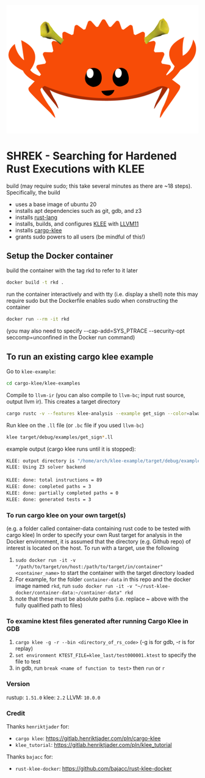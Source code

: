 
![Alt text](logo.png)

# SHREK - Searching for Hardened Rust Executions with KLEE

build (may require sudo; this take several minutes as there are ~18 steps). Specifically, the build
- uses a base image of ubuntu 20
- installs apt dependencies such as git, gdb, and z3
- installs [rust-lang](https://www.rust-lang.org/)
- installs, builds, and configures [KLEE](https://klee.github.io/) with [LLVM11](https://releases.llvm.org/11.0.0/docs/ReleaseNotes.html)
- installs [cargo-klee](https://gitlab.henriktjader.com/pln/cargo-klee)
- grants sudo powers to all users (be mindful of this!)


## Setup the Docker container
build the container with the tag rkd to refer to it later
```bash
docker build -t rkd .
```

run the container interactively and with tty (i.e. display a shell) note this may require sudo but the Dockerfile
enables sudo when constructing the container
```bash
docker run --rm -it rkd
```

(you may also need to specify --cap-add=SYS_PTRACE --security-opt seccomp=unconfined in the Docker run command)


## To run an existing cargo klee example 

Go to `klee-example`:

```bash
cd cargo-klee/klee-examples
```

Compile to `llvm-ir` (you can also compile to `llvm-bc`; input rust source, output llvm ir).
This creates a target directory 

```bash
cargo rustc -v --features klee-analysis --example get_sign --color=always -- -C linker=true -C lto --emit=llvm-ir
```

Run klee on the `.ll` file (or `.bc` file if you used `llvm-bc`)
```bash
klee target/debug/examples/get_sign*.ll
```

example output (cargo klee runs until it is stopped):
```bash
KLEE: output directory is "/home/arch/klee-example/target/debug/examples/klee-out-0"
KLEE: Using Z3 solver backend

KLEE: done: total instructions = 89
KLEE: done: completed paths = 3
KLEE: done: partially completed paths = 0
KLEE: done: generated tests = 3
```

### To run cargo klee on your own target(s)
(e.g. a folder called container-data containing rust code to be tested with cargo klee) In order to specify your own Rust target for analysis in the Docker environment, it is assumed that the directory (e.g. Github repo) of interest is located on the host. To run with a target, use the following

1. `sudo docker run -it -v "/path/to/target/on/host:/path/to/target/in/container" <container_name>` to start the container with the target directory loaded
2. For example, for the folder `container-data` in this repo and the docker image named `rkd`, run `sudo docker run -it -v "~/rust-klee-docker/container-data:~/container-data" rkd`
3. note that these must be absolute paths (i.e. replace ~ above with the fully qualified path to files)

### To examine ktest files generated after running Cargo Klee in GDB

1. `cargo klee -g -r --bin <directory_of_rs_code>` (-g is for gdb, -r is for replay)
2. `set environment KTEST_FILE=klee_last/test000001.ktest` to specify the file to test
3. in gdb, run `break <name of function to test>` then `run` or `r`

### Version

rustup: `1.51.0`
klee: `2.2`
LLVM: `10.0.0` 

### Credit

Thanks `henriktjader` for:
* `cargo klee`: <https://gitlab.henriktjader.com/pln/cargo-klee>
* `klee_tutorial`: <https://gitlab.henriktjader.com/pln/klee_tutorial>

Thanks `bajacc` for:
* `rust-klee-docker`: <https://github.com/bajacc/rust-klee-docker>
